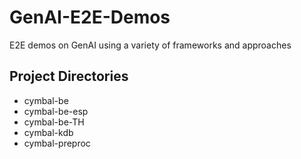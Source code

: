 # GenAI-E2E-Demos
E2E demos on GenAI using a variety of frameworks and approaches

## Project Directories

- cymbal-be
- cymbal-be-esp
- cymbal-be-TH
- cymbal-kdb
- cymbal-preproc
